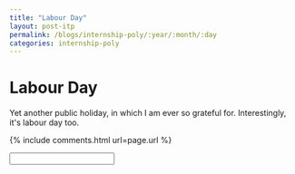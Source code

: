 ```yaml
---
title: "Labour Day"
layout: post-itp
permalink: /blogs/internship-poly/:year/:month/:day
categories: internship-poly
---
```

# Labour Day

Yet another public holiday, in which I am ever so grateful for. Interestingly, it's labour day too.

{% include comments.html url=page.url %}

<input id="password-input" type="password" class="text-secret" onkeyup="unlock()">

<span class="disable-selection" id="truth" style="display:block;"></span>